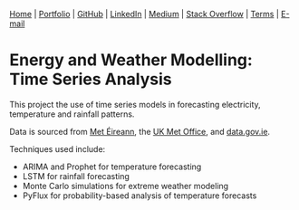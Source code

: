[Home](https://mgcodesandstats.github.io/) |
[Portfolio](https://mgcodesandstats.github.io/articles) |
[GitHub](https://github.com/mgcodesandstats) |
[LinkedIn](https://www.linkedin.com/in/michaeljgrogan/) |
[Medium](https://mgcodesandstats.medium.com/) |
[Stack Overflow](https://stats.stackexchange.com/users/137066/michael-grogan) |
[Terms](https://mgcodesandstats.github.io/terms/) |
[E-mail](mailto:contact@michael-grogan.com)

# Energy and Weather Modelling: Time Series Analysis

This project the use of time series models in forecasting electricity, temperature and rainfall patterns.

Data is sourced from [Met Éireann](https://www.met.ie/climate/available-data/historical-data), the [UK Met Office](https://www.metoffice.gov.uk/pub/data/weather/uk/climate/stationdata/braemardata.txt), and [data.gov.ie](https://data.gov.ie/dataset/energy-consumption-gas-and-electricity-civic-offices-2009-2012/resource/6091c604-8c94-4b44-ac52-c1694e83d746).

Techniques used include:

- ARIMA and Prophet for temperature forecasting
- LSTM for rainfall forecasting
- Monte Carlo simulations for extreme weather modeling
- PyFlux for probability-based analysis of temperature forecasts
